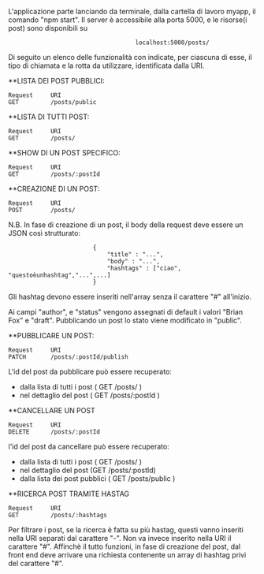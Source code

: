 

L'applicazione parte lanciando da terminale, dalla cartella di lavoro myapp, il comando "npm start".
Il server è accessibile alla porta 5000, e le risorse(i post) sono disponibili su 

                                        localhost:5000/posts/

Di seguito un elenco delle funzionalità con indicate, per ciascuna di esse, il tipo di chiamata e la rotta da utilizzare, identificata dalla URI.

**LISTA DEI POST PUBBLICI:

    Request     URI
    GET         /posts/public



**LISTA DI TUTTI POST:

    Request     URI
    GET         /posts/



**SHOW DI UN POST SPECIFICO:

    Request     URI
    GET         /posts/:postId



**CREAZIONE DI UN POST:

    Request     URI
    POST        /posts/

N.B. In fase di creazione di un post, il body della request deve essere un JSON così strutturato:

                            {
                                "title" : "...",
                                "body" : "...",
                                "hashtags" : ["ciao", "questoèunhashtag","...",...]
                            }
Gli hashtag devono essere inseriti nell'array senza il carattere "#" all'inizio.
                                               
Ai campi "author", e "status" vengono assegnati di default i valori "Brian Fox" e "draft". Pubblicando un post lo stato viene modificato in "public".



**PUBBLICARE UN POST:

    Request     URI
    PATCH       /posts/:postId/publish

L'id del post da pubblicare può essere recuperato:

- dalla lista di tutti i post ( GET /posts/ )
- nel dettaglio del post ( GET /posts/:postId )



**CANCELLARE UN POST

    Request     URI
    DELETE      /posts/:postId

l'id del post da cancellare può essere recuperato:

- dalla lista di tutti i post ( GET /posts/ )
- nel dettaglio del post (GET /posts/:postId)
- dalla lista dei post pubblici ( GET /posts/public )



**RICERCA POST TRAMITE HASTAG

    Request     URI
    GET         /posts/:hashtags

Per filtrare i post, se la ricerca è fatta su più hastag, questi vanno inseriti nella URI separati dal carattere "-". Non va invece inserito nella URI il carattere "#". Affinchè il tutto funzioni, in fase di creazione del post, dal front end deve arrivare una richiesta contenente un array di hashtag privi del carattere "#".


 